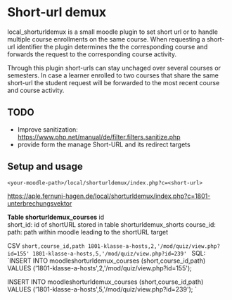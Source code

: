 # Short-url demux
local_shorturldemux is a small moodle plugin to set short url or to handle multiple course enrollments on the same course. When requesting a short-url identifier the plugin determines the the corresponding course and forwards the request to the corresponding course activity.

Through this plugin short-urls can stay unchaged over several courses or semesters. In case a learner enrolled to two courses that share the same short-url the student request will be forwarded to the most recent course and course activity.

## TODO
* Improve sanitization: https://www.php.net/manual/de/filter.filters.sanitize.php
* provide form the manage Short-URL and its redirect targets

## Setup and usage

`<your-moodle-path>/local/shorturldemux/index.php?c=<short-url>`

https://aple.fernuni-hagen.de/local/shorturldemux/index.php?c=1801-unterbrechungsvektor

**Table shorturldemux_courses**
id	
short_id: id of shortURL stored in table shorturldemux_shorts
course_id: 
path: path within moodle leading to the shortURL target

CSV
`short,course_id,path
1801-klasse-a-hosts,2,'/mod/quiz/view.php?id=155'
1801-klasse-a-hosts,5,'/mod/quiz/view.php?id=239'
`
SQL:
`INSERT INTO moodleshorturldemux_courses (short,course_id,path) VALUES ('1801-klasse-a-hosts',2,'/mod/quiz/view.php?id=155');

INSERT INTO moodleshorturldemux_courses (short,course_id,path) VALUES ('1801-klasse-a-hosts',5,'/mod/quiz/view.php?id=239');
`
